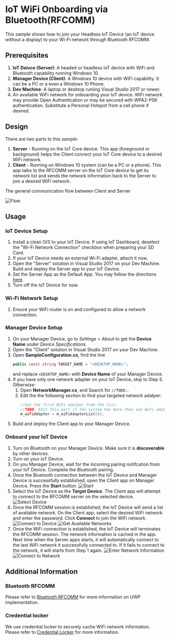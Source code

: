 # IoT WiFi Onboarding via Bluetooth(RFCOMM)

This sample shows how to join your Headless IoT Device (an IoT device without a display) to your Wi-Fi network through Bluetooth RFCOMM.

## Prerequisites

1. **IoT Deivce (Server)**: A headed or headless IoT device with WiFi and Bluetooth capability running Windows 10.
2. **Manager Device (Client)**: A Windows 10 device with WiFi capability. It can be a PC or a even a Windows 10 Phone.
3. **Dev Machine**: A laptop or desktop runiing Visual Studio 2017 or newer.
4. An available WiFi network for onboarding your IoT device. WiFi network may provide Open Authentication or may be secured with WPA2-PSK authentication. Substitute a Personal Hotspot from a cell phone if desired.

## Design
There are two parts to this sample:

1. **Server** - Running on the IoT Core device. This app (foreground or background) helps the Client connect your IoT Core device to a desired WiFi network.
2. **Client** - Running on Windows 10 system (can be a PC or a phone). This app talks to the RFCOMM server on the IoT Core device to get its network list and sends the network information back to the Server to join a desired WiFi network.
 
The general communication flow between Client and Server

![Flow](./images/Flow.png)

## Usage
### IoT Device Setup
1. Install a clean O/S to your IoT Device. If using IoT Dashboard, deselect the "Wi-Fi Network Connection" checkbox when preparing your SD Card.
2. If your IoT Device needs an external Wi-Fi adapter, attach it now.
3. Open the "Server" solution in Visual Studio 2017 on your Dev Machine. Build and deploy the Server app to your IoT Device.
4. Set the Server App as the Default App. You may follow the directions [here](https://docs.microsoft.com/en-us/windows/iot-core/develop-your-app/setupdefaultapp).
5. Turn off the IoT Device for now.

### Wi-Fi Network Setup
1.  Ensure your WiFi router is on and configured to allow a network connection.

### Manager Device Setup
1. On your Manager Device, go to *Settings* > *About* to get the **Device Name** under *Device Specifications*.
2. Open the "Client" solution in Visual Studio 2017 on your Dev Machine.
3. Open **SampleConfiguration.cs**, find the line
	```C#
    public const string TARGET_NAME = "<DESKTOP_NAME>";
    ```
    and replace `<DESKTOP_NAME>` with **Device Name** of your Manager Device.
4. If you have only one network adapter on your IoT Device, skip to Step 5. Otherwise:
    1. Open **NetworkManager.cs**, and Search for `//TODO:`.
    2. Edit the the following section to find your targeted network adatper:
        ```C#
        //Get the first WiFi adatper from the list. 
        //TODO: Edit this part if the system has more than one WiFi adatpers.
        m_wiFiAdapter = m_wiFiAdapterList[0];
        ```
5. Build and deploy the Client app to your Manager Device.

### Onboard your IoT Device 
1. Turn on Bluetooth on your Manager Device. Make sure it is **discoverable** by other devices.
2. Turn on your IoT Device.
3. On you Manager Device, wait for the incoming pairing notifcation from your IoT Device. Complete the Bluetooth pairing.
4. Once the Bluetooth connection between the IoT Device and Manager Device is successfully established, open the Client app on Manager Device. Press the **Start** button.
![Start](./images/Snapshot00.png)
5. Select the IoT Device as the **Target Device**. The Client app will attempt to connect to the RFCOMM server on the selected device.
![Select Device](./images/Snapshot01.png)
6. Once the RFCOMM session is established, the IoT Device will send a list of available network. On the Client app, select the desired WiFi network and enter the password. Click **Connect** to join the WiFi network.
![Connect to Device](./images/Snapshot02.png) ![Get Available Networks](./images/Snapshot03.png)
7. Once the WiFi connection is established, the IoT Device will terminates the RFCOMM session. The network information is cached in the app. Next time when the Server apps starts, it will automatically connect to the last WiFi network it successfully connected to. If it fails to connect to the network, it will starts from Step 1 again.
![Enter Network Information](./images/Snapshot04.png) ![Connect to Network](./images/Snapshot05.png)

## Additional Information
### Bluetooth RFCOMM
Please refer to [Bluetooth RFCOMM](https://docs.microsoft.com/en-us/windows/uwp/devices-sensors/send-or-receive-files-with-rfcomm) for more information on UWP implementation.

### Credential locker
We use credential locker to securely cache WiFi network information. Please refer to [Credential Locker](https://docs.microsoft.com/en-us/windows/uwp/security/credential-locker) for more information.
